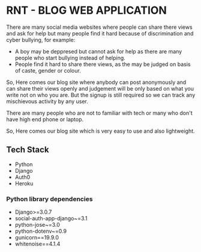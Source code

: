 # RNT - BLOG WEB APPLICATION

There are many social media websites where people can share there views and ask for help but many people find it hard because of discrimination and cyber bullying, for example:
* A boy may be deppresed but cannot ask for help as there are many people who start bullying instead of helping.
* People find it hard to share there views, as the may be judged on basis of caste, gender or colour.

So, Here comes our blog site where anybody can post anonymously and can share their views openly and judgement will be only based on what you write not on who you are. But the signup is still required so we can track any mischievous activity by any user.

There are many people who are not to familiar with tech or many who don't have high end phone or laptop.

So, Here comes our blog site which is very easy to use and also lightweight.

## Tech Stack
* Python
* Django
* Auth0
* Heroku

### Python library dependencies

* Django>=3.0.7
* social-auth-app-django~=3.1
* python-jose~=3.0
* python-dotenv~=0.9
* gunicorn==19.9.0
* whitenoise==4.1.4

